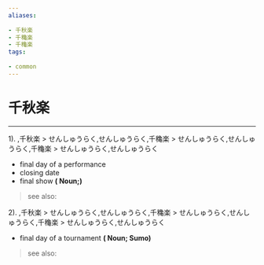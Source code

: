 ```yaml
---
aliases:
    
- 千秋楽
- 千穐楽
- 千龝楽
tags:
    
- common
---
```


# 千秋楽
---
1).
,千秋楽 > せんしゅうらく,せんしゅうらく,千穐楽 > せんしゅうらく,せんしゅうらく,千龝楽 > せんしゅうらく,せんしゅうらく

- final day of a performance
- closing date
- final show
**( Noun;)**
> see also: 
            
2).
,千秋楽 > せんしゅうらく,せんしゅうらく,千穐楽 > せんしゅうらく,せんしゅうらく,千龝楽 > せんしゅうらく,せんしゅうらく

- final day of a tournament
**( Noun; Sumo)**
> see also: 
            